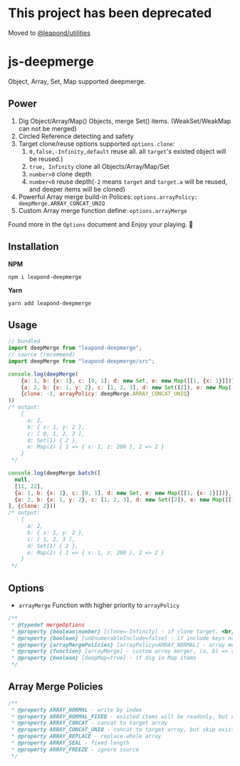 # This project has been deprecated

Moved to [@leapond/utilities](https://gitea.com/leapond/utilities)

# js-deepmerge

Object, Array, Set, Map supported deepmerge.

## Power

1. Dig Object/Array/Map() Objects, merge Set() items. (WeakSet/WeakMap can not be merged)
1. Circled Reference detecting and safety
1. Target clone/reuse options supported `options.clone`:
    1. `0,false,-Infinity,default` reuse all. all `target`'s existed object will be reused.)
    1. `true, Infinity` clone all Objects/Array/Map/Set
    1. `number>0` clone depth
    1. `number<0` reuse depth(`-2` means `target` and `target.a` will be reused, and deeper items will be cloned)
1. Powerful Array merge build-in Polices: `options.arrayPolicy: deepMerge.ARRAY_CONCAT_UNIQ`
1. Custom Array merge function define: `options.arrayMerge`

Found more in the `Options` document and Enjoy your playing. 🏓

## Installation

**NPM**

```shell
npm i leapond-deepmerge
```

**Yarn**

```shell
yarn add leapond-deepmerge
```

## Usage

```javascript
// bundled
import deepMerge from "leapond-deepmerge";
// source (recommend)
import deepMerge from "leapond-deepmerge/src";

console.log(deepMerge(
    {a: 1, b: {x: 1}, c: [0, 1], d: new Set, e: new Map([[1, {x: 1}]])},
    {a: 2, b: {x: 1, y: 2}, c: [1, 2, 3], d: new Set([2]), e: new Map([[1, {z: 200}], [2, 2]])},
    {clone: -1, arrayPolicy: deepMerge.ARRAY_CONCAT_UNIQ}
))
/* output: 
    {
      a: 2,
      b: { x: 1, y: 2 },
      c: [ 0, 1, 2, 3 ],
      d: Set(1) { 2 },
      e: Map(2) { 1 => { x: 1, z: 200 }, 2 => 2 }
    }
 */

console.log(deepMerge.batch([
  null,
  [11, 22],
  {a: 1, b: {x: 1}, c: [0, 1], d: new Set, e: new Map([[1, {x: 1}]])},
  {a: 2, b: {x: 1, y: 2}, c: [1, 2, 3], d: new Set([2]), e: new Map([[1, {z: 200}], [2, 2]])}
], {clone: 2}))
/* output:
    {
      a: 2,
      b: { x: 1, y: 2 },
      c: [ 1, 2, 3 ],
      d: Set(1) { 2 },
      e: Map(2) { 1 => { x: 1, z: 200 }, 2 => 2 }
    }
 */
```

## Options

* `arrayMerge` Function with higher priority to `arrayPolicy`

```javascript
/**
 * @typedef mergeOptions
 * @property {boolean|number} [clone=-Infinity] - if clone target. <br/>> true for all, false for none, <br/>> number<0 for reuse depth, number>0 for clone depth
 * @property {boolean} [unEnumerableInclude=false] - if include keys not enumerable(and Symbol keys)
 * @property {arrayMergePolicies} [arrayPolicy=ARRAY_NORMAL] - array merge policy of build-in
 * @property {function} [arrayMerge] - custom array merger, (a, b) => result
 * @property {boolean} [deepMap=true] - if dig in Map items
 */
```

## Array Merge Policies

```javascript
/**
 * @property ARRAY_NORMAL - write by index
 * @property ARRAY_NORMAL_FIXED - existed items will be readonly, but can attach new items
 * @property ARRAY_CONCAT - concat to target array
 * @property ARRAY_CONCAT_UNIQ - concat to target array, but skip existed item
 * @property ARRAY_REPLACE - replace whole array
 * @property ARRAY_SEAL - fixed length
 * @property ARRAY_FREEZE - ignore source
 */
```

